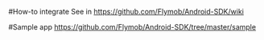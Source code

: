 #How-to integrate
See in https://github.com/Flymob/Android-SDK/wiki

#Sample app
https://github.com/Flymob/Android-SDK/tree/master/sample

